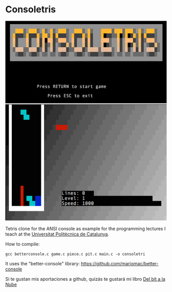 Consoletris
===========

![Welcome Screen](shot2.png "Welcome Screen")
![Screenshot](shot.png "Screenshot")

Tetris clone for the ANSI console as example for the programming lectures I teach
at the [Universitat Politècnica de Catalunya](http://www.upc.edu).

How to compile:

	gcc betterconsole.c game.c piece.c pit.c main.c -o consoletri

It uses the "better-console" library: https://github.com/mariomac/better-console

Si te gustan mis aportaciones a github, quizás te gustará mi libro [Del bit a la Nube](http://www.xaas.guru/del-bit-a-la-nube/)
